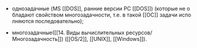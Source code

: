-   однозадачные (MS [[DOS]], ранние версии PC [[DOS]]) (которые не обладают свойством многозадачности, т.е. в такой [[ОС]] задачи исполняются последовательно); 
    
-   многозадачные([[14. Виды вычислительных ресурсов/Многозадачность]]) ([[OS/2]], [[UNIX]], [[Windows]]).